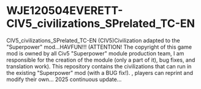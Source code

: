 # WJE120504EVERETT-CIV5_civilizations_SPrelated_TC-EN
CIV5_civilizations_SPrelated_TC-EN
(CIV5)Civilization adapted to the "Superpower" mod...HAVFUN!!! 
(ATTENTION! The copyright of this game mod is owned by all Civ5 "Superpower" module production team, I am responsible for the creation of the module (only a part of it), bug fixes, and translation work). 
This repository contains the civilizations that can run in the existing "Superpower" mod (with a BUG fix!). , players can reprint and modify their own... 
2025 continuous update...

